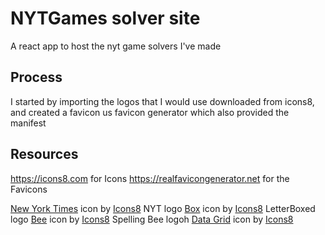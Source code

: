# NYTGames solver site
A react app to host the nyt game solvers I've made 

## Process
I started by importing the logos that I would use downloaded from icons8, and created a favicon us favicon generator which also provided the manifest

## Resources
https://icons8.com for Icons
https://realfavicongenerator.net for the Favicons

<a target="_blank" href="https://icons8.com/icon/wIanlRMWltQd/new-york-times">New York Times</a> icon by <a target="_blank" href="https://icons8.com">Icons8</a> NYT logo
<a target="_blank" href="https://icons8.com/icon/Yk8IaKHvWIND/box">Box</a> icon by <a target="_blank" href="https://icons8.com">Icons8</a> LetterBoxed logo
<a target="_blank" href="https://icons8.com/icon/Nwd9HmGAlc96/bee">Bee</a> icon by <a target="_blank" href="https://icons8.com">Icons8</a> Spelling Bee logoh
<a target="_blank" href="https://icons8.com/icon/60598/data-grid">Data Grid</a> icon by <a target="_blank" href="https://icons8.com">Icons8</a>

